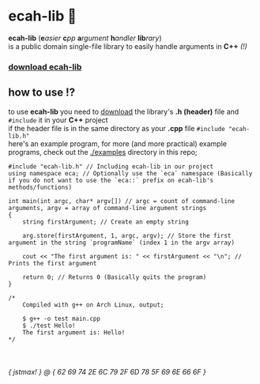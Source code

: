 # ecah-lib 💊
**ecah-lib** (**e***asier* **c***pp* **a***rgument* **h***andler* **lib***rary*) \
is a public domain single-file library to easily handle arguments in **C++** *(!)*

### [download ecah-lib](https://github.com/jstmaxlol/ecah-lib/blob/main/ecah-lib.h)

## how to use ⁉️
to use **ecah-lib** you need to [download](https://github.com/jstmaxlol/ecah-lib/blob/main/ecah-lib.h) the library's **.h (header)** file and `#include` it in your **C++** project \
if the header file is in the same directory as your **.cpp** file `#include "ecah-lib.h"` \
here's an example program, for more (and more practical) example programs, check out the [./examples](https://github.com/jstmaxlol/ecah-lib/tree/main/examples) directory in this repo;
```
#include "ecah-lib.h" // Including ecah-lib in our project
using namespace eca; // Optionally use the `eca` namespace (Basically if you do not want to use the `eca::` prefix on ecah-lib's methods/functions)

int main(int argc, char* argv[]) // argc = count of command-line arguments, argv = array of command-line argument strings
{
	string firstArgument; // Create an empty string

	arg.store(firstArgument, 1, argc, argv); // Store the first argument in the string `programName` (index 1 in the argv array)

	cout << "The first argument is: " << firstArgument << "\n"; // Prints the first argument

	return 0; // Returns 0 (Basically quits the program)
}

/* 
	Compiled with g++ on Arch Linux, output;
	
	$ g++ -o test main.cpp
	$ ./test Hello!
	The first argument is: Hello!
*/
```


&nbsp;
###### { jstmax! } @ { 62 69 74 2E 6C 79 2F 6D 78 5F 69 6E 66 6F }

